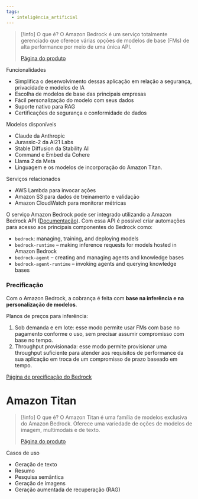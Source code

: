```yaml
---
tags:
  - inteligência_artificial
---
```

> [!info] O que é?
> O Amazon Bedrock é um serviço totalmente gerenciado que oferece várias opções de modelos de base (FMs) de alta performance por meio de uma única API.
> 
> [Página do produto](https://aws.amazon.com/pt/bedrock/)

Funcionalidades

- Simplifica o desenvolvimento dessas aplicação em relação a segurança, privacidade e modelos de IA
- Escolha de modelos de base das principais empresas
- Fácil personalização do modelo com seus dados
- Suporte nativo para RAG
- Certificações de segurança e conformidade de dados

Modelos disponíveis

- Claude da Anthropic
- Jurassic-2 da AI21 Labs
- Stable Diffusion da Stability AI
- Command e Embed da Cohere
- Llama 2 da Meta
- Linguagem e os modelos de incorporação do Amazon Titan.

Serviços relacionados

- AWS Lambda para invocar ações
- Amazon S3 para dados de treinamento e validação
- Amazon CloudWatch para monitorar métricas

O serviço Amazon Bedrock pode ser integrado utilizando a Amazon Bedrock API ([Documentação](https://docs.aws.amazon.com/bedrock/latest/APIReference/welcome.html)). Com essa API é possível criar automações para acesso aos principais componentes do Bedrock como:
- `bedrock`: managing, training, and deploying models
- `bedrock-runtime` – making inference requests for models hosted in Amazon Bedrock
- `bedrock-agent` – creating and managing agents and knowledge bases
- `bedrock-agent-runtime` – invoking agents and querying knowledge bases

### Precificação

Com o Amazon Bedrock, a cobrança é feita com **base na inferência e na personalização de modelos**. 

Planos de preços para inferência: 
1. Sob demanda e em lote: esse modo permite usar FMs com base no pagamento conforme o uso, sem precisar assumir compromisso com base no tempo. 
2. Throughput provisionada: esse modo permite provisionar uma throughput suficiente para atender aos requisitos de performance da sua aplicação em troca de um compromisso de prazo baseado em tempo.

[Página de precificação do Bedrock](https://aws.amazon.com/pt/bedrock/pricing/)


# Amazon Titan

> [!info] O que é?
> O Amazon Titan é uma família de modelos exclusiva do Amazon Bedrock.
> Oferece uma variedade de oções de modelos de imagem, multimodais e de texto.
> 
> [Página do produto](https://aws.amazon.com/pt/bedrock/titan)

Casos de uso

- Geração de texto
- Resumo
- Pesquisa semântica
- Geração de imagens
- Geração aumentada de recuperação (RAG)


